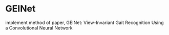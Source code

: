 # GEINet
implement method of paper, GEINet: View-Invariant Gait Recognition Using a Convolutional Neural Network
